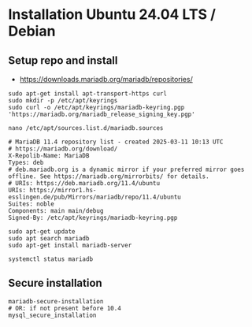 # Installation Ubuntu 24.04 LTS / Debian  

## Setup repo and install

 * https://downloads.mariadb.org/mariadb/repositories/

```
sudo apt-get install apt-transport-https curl
sudo mkdir -p /etc/apt/keyrings
sudo curl -o /etc/apt/keyrings/mariadb-keyring.pgp 'https://mariadb.org/mariadb_release_signing_key.pgp'
```

```
nano /etc/apt/sources.list.d/mariadb.sources 
```

```
# MariaDB 11.4 repository list - created 2025-03-11 10:13 UTC
# https://mariadb.org/download/
X-Repolib-Name: MariaDB
Types: deb
# deb.mariadb.org is a dynamic mirror if your preferred mirror goes offline. See https://mariadb.org/mirrorbits/ for details.
# URIs: https://deb.mariadb.org/11.4/ubuntu
URIs: https://mirror1.hs-esslingen.de/pub/Mirrors/mariadb/repo/11.4/ubuntu
Suites: noble
Components: main main/debug
Signed-By: /etc/apt/keyrings/mariadb-keyring.pgp
```

```
sudo apt-get update
sudo apt search mariadb 
sudo apt-get install mariadb-server
```

```
systemctl status mariadb
```


## Secure installation 

```
mariadb-secure-installation 
# OR: if not present before 10.4 
mysql_secure_installation 
```
